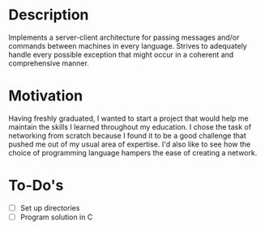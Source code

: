 # Description
Implements a server-client architecture for passing messages and/or commands between machines in every language.  Strives to adequately handle every possible exception that might occur in a coherent and comprehensive manner.

# Motivation
Having freshly graduated, I wanted to start a project that would help me maintain the skills I learned throughout my education.  I chose the task of networking from scratch because I found it to be a good challenge that pushed me out of my usual area of expertise.  I'd also like to see how the choice of programming language hampers the ease of creating a network.

# To-Do's
- [ ] Set up directories
- [ ] Program solution in C